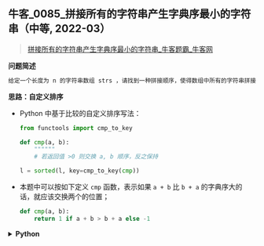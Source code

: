 ## 牛客_0085_拼接所有的字符串产生字典序最小的字符串（中等, 2022-03）
<!--
{
    "tags": ["排序"],
    "source": "牛客",
    "level": "中等",
    "number": "0085",
    "name": "拼接所有的字符串产生字典序最小的字符串",
    "companies": []
}
-->

> [拼接所有的字符串产生字典序最小的字符串_牛客题霸_牛客网](https://www.nowcoder.com/practice/f1f6a1a1b6f6409b944f869dc8fd3381)

<summary><b>问题简述</b></summary>

```txt
给定一个长度为 n 的字符串数组 strs ，请找到一种拼接顺序，使得数组中所有的字符串拼接起来组成的字符串是所有拼接方案中字典序最小的，并返回这个拼接后的字符串。
```

<!-- 
<details><summary><b>详细描述</b></summary>

```txt
```

</details>
-->


<!-- <div align="center"><img src="../../../_assets/xxx.png" height="300" /></div> -->

<summary><b>思路：自定义排序</b></summary>

- Python 中基于比较的自定义排序写法：

    ```python
    from functools import cmp_to_key

    def cmp(a, b):
        """"""
        # 若返回值 >0 则交换 a, b 顺序，反之保持
    
    l = sorted(l, key=cmp_to_key(cmp))
    ```
- 本题中可以按如下定义 `cmp` 函数，表示如果 `a + b` 比 `b + a` 的字典序大的话，就应该交换两个的位置；
    ```python
    def cmp(a, b):
        return 1 if a + b > b + a else -1
    ```

<details><summary><b>Python</b></summary>

```python
class Solution:
    def minString(self , strs: List[str]) -> str:
        from functools import cmp_to_key
        
        key = cmp_to_key(lambda a, b: 1 if a + b > b + a else -1)
        ss = sorted(strs, key=key)
        return ''.join(ss)
```

</details>


